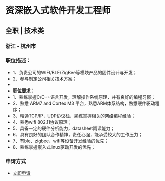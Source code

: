 
# 资深嵌入式软件开发工程师
## 全职  |  技术类
### 浙江 - 杭州市

### 职位描述：
- 1、负责公司的WIFI/BLE/ZigBee等模块产品的固件设计与开发；
- 2、参与制定公司相关技术方案；
- &nbsp;
- <strong>职位要求：</strong>
- 1、熟练掌握C/C++语言开发，理解操作系统原理，并有良好的编程习惯；
- 2、熟悉 ARM7 and Cortex M3 平台，熟悉ARM体系结构，熟悉硬件驱动程序；
- 3、精通TCP/IP，UDP协议栈、熟练掌握相关的网络编程经验；
- 4、熟悉wifi 802.11协议原理；
- 5、具备一定的硬件分析能力，datasheet阅读能力；
- 6、具有良好的团队合作精神，责任心强，能承受较大的工作压力；
- 7、有ble、zigbee、wifi等设备开发经验的优先；
- 8、熟练掌握嵌入式linux驱动开发的优先；
### 申请方式
- <a href="mailto:hr@tuya.com?subject=求职简历-资深嵌入式软件开发工程师-来自GitHub">立即申请</a>